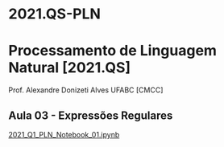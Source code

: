 # 2021.QS-PLN
# Processamento de Linguagem Natural [2021.QS]

Prof. Alexandre Donizeti Alves
UFABC [CMCC]




## **Aula 03 - Expressões Regulares**
  [2021_Q1_PLN_Notebook_01.ipynb](
  https://github.com/adalves-ufabc/2021.QS-PLN/blob/main/Aula%2003/2021_Q1_PLN_Notebook_01.ipynb)
  
